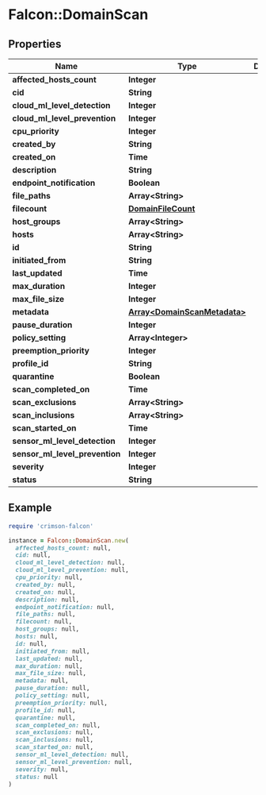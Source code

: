 # Falcon::DomainScan

## Properties

| Name | Type | Description | Notes |
| ---- | ---- | ----------- | ----- |
| **affected_hosts_count** | **Integer** |  | [optional] |
| **cid** | **String** |  | [optional] |
| **cloud_ml_level_detection** | **Integer** |  | [optional] |
| **cloud_ml_level_prevention** | **Integer** |  | [optional] |
| **cpu_priority** | **Integer** |  | [optional] |
| **created_by** | **String** |  | [optional] |
| **created_on** | **Time** |  | [optional] |
| **description** | **String** |  | [optional] |
| **endpoint_notification** | **Boolean** |  | [optional] |
| **file_paths** | **Array&lt;String&gt;** |  | [optional] |
| **filecount** | [**DomainFileCount**](DomainFileCount.md) |  | [optional] |
| **host_groups** | **Array&lt;String&gt;** |  | [optional] |
| **hosts** | **Array&lt;String&gt;** |  | [optional] |
| **id** | **String** |  |  |
| **initiated_from** | **String** |  | [optional] |
| **last_updated** | **Time** |  | [optional] |
| **max_duration** | **Integer** |  | [optional] |
| **max_file_size** | **Integer** |  | [optional] |
| **metadata** | [**Array&lt;DomainScanMetadata&gt;**](DomainScanMetadata.md) |  | [optional] |
| **pause_duration** | **Integer** |  | [optional] |
| **policy_setting** | **Array&lt;Integer&gt;** |  | [optional] |
| **preemption_priority** | **Integer** |  | [optional] |
| **profile_id** | **String** |  | [optional] |
| **quarantine** | **Boolean** |  | [optional] |
| **scan_completed_on** | **Time** |  | [optional] |
| **scan_exclusions** | **Array&lt;String&gt;** |  | [optional] |
| **scan_inclusions** | **Array&lt;String&gt;** |  | [optional] |
| **scan_started_on** | **Time** |  | [optional] |
| **sensor_ml_level_detection** | **Integer** |  | [optional] |
| **sensor_ml_level_prevention** | **Integer** |  | [optional] |
| **severity** | **Integer** |  | [optional] |
| **status** | **String** |  | [optional] |

## Example

```ruby
require 'crimson-falcon'

instance = Falcon::DomainScan.new(
  affected_hosts_count: null,
  cid: null,
  cloud_ml_level_detection: null,
  cloud_ml_level_prevention: null,
  cpu_priority: null,
  created_by: null,
  created_on: null,
  description: null,
  endpoint_notification: null,
  file_paths: null,
  filecount: null,
  host_groups: null,
  hosts: null,
  id: null,
  initiated_from: null,
  last_updated: null,
  max_duration: null,
  max_file_size: null,
  metadata: null,
  pause_duration: null,
  policy_setting: null,
  preemption_priority: null,
  profile_id: null,
  quarantine: null,
  scan_completed_on: null,
  scan_exclusions: null,
  scan_inclusions: null,
  scan_started_on: null,
  sensor_ml_level_detection: null,
  sensor_ml_level_prevention: null,
  severity: null,
  status: null
)
```

